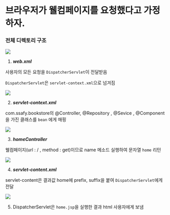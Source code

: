 # 브라우저가 웰컴페이지를 요청했다고 가정하자.

### 전체 디렉토리 구조

<img src="https://www.notion.so/image/https%3A%2F%2Fs3-us-west-2.amazonaws.com%2Fsecure.notion-static.com%2F32e726d6-a2ef-4d2a-89de-5597215ebe23%2FUntitled.png?table=block&id=1391de04-4fad-4af9-86bd-7251814da286&spaceId=7ea9111c-81e4-4df3-ae22-1260e4d0da86&width=2000&userId=95771340-6e22-4a0f-ac96-8c479e99bd1f&cache=v2">

1. **_web.xml_**

사용자의 모든 요청을 `DispatcherServlet`이 전달받음

`DispatcherServlet`은 `servlet-context.xml`으로 넘겨짐

<img src="https://www.notion.so/image/https%3A%2F%2Fs3-us-west-2.amazonaws.com%2Fsecure.notion-static.com%2Fb05b5f45-c66c-4671-9972-c4827555b41f%2FUntitled.png?table=block&id=ebfc4287-260a-4425-b911-0135485c5717&spaceId=7ea9111c-81e4-4df3-ae22-1260e4d0da86&width=2000&userId=95771340-6e22-4a0f-ac96-8c479e99bd1f&cache=v2">

2. **_servlet-context.xml_**

com.ssafy.bookstore의 @Controller, @Repository , @Sevice , @Component을 가진 클래스를 `bean` 에게 매핑

<img src="https://www.notion.so/image/https%3A%2F%2Fs3-us-west-2.amazonaws.com%2Fsecure.notion-static.com%2F5268f813-c3c5-46c3-ae44-640074cad56d%2FUntitled.png?table=block&spaceId=7ea9111c-81e4-4df3-ae22-1260e4d0da86&id=02b2865c-871f-44fb-9b29-3afe95dba702&width=2000&userId=95771340-6e22-4a0f-ac96-8c479e99bd1f&cache=v2">

3. **_homeController_**

웰컴페이지(url : / , method : get)이므로 name 메소드 실행하여 문자열 `home` 리턴

<img src="https://www.notion.so/image/https%3A%2F%2Fs3-us-west-2.amazonaws.com%2Fsecure.notion-static.com%2Fe221b9c1-5e80-4232-a677-fd9972f2ddac%2FUntitled.png?table=block&id=39816d1b-df8d-4eee-8891-340346f29a42&spaceId=7ea9111c-81e4-4df3-ae22-1260e4d0da86&width=2000&userId=95771340-6e22-4a0f-ac96-8c479e99bd1f&cache=v2">

4. **_servlet-content.xml_**

servlet-content은 결과값 home에 prefix, suffix을 붙여 `DispatcherServlet`에게 전달

<img src="https://www.notion.so/image/https%3A%2F%2Fs3-us-west-2.amazonaws.com%2Fsecure.notion-static.com%2F8595d2a4-f1f6-49db-b645-90694c845beb%2FUntitled.png?table=block&id=15b15cb1-9acd-4b2b-a797-1caea811c5ae&spaceId=7ea9111c-81e4-4df3-ae22-1260e4d0da86&width=2000&userId=95771340-6e22-4a0f-ac96-8c479e99bd1f&cache=v2">

5. DispatcherServlet은 `home.jsp`을 실행한 결과 html 사용자에게 보냄
